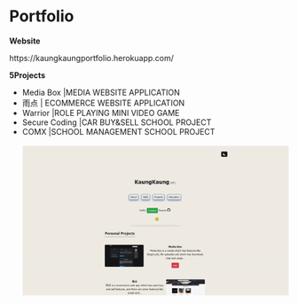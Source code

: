 
# Portfolio

<b>Website</b>
<p>https://kaungkaungportfolio.herokuapp.com/</p>
<b>5Projects</b><br>
<ul>
<li>Media Box |MEDIA WEBSITE APPLICATION</li>
<li>雨点 | ECOMMERCE WEBSITE APPLICATION</li>
<li>Warrior |ROLE PLAYING MINI VIDEO GAME </li>
<li>Secure Coding |CAR BUY&SELL SCHOOL PROJECT</li>
<li>COMX |SCHOOL MANAGEMENT SCHOOL PROJECT </li><br>

<img src="/media/media/portfolio.gif" alt=""/>
